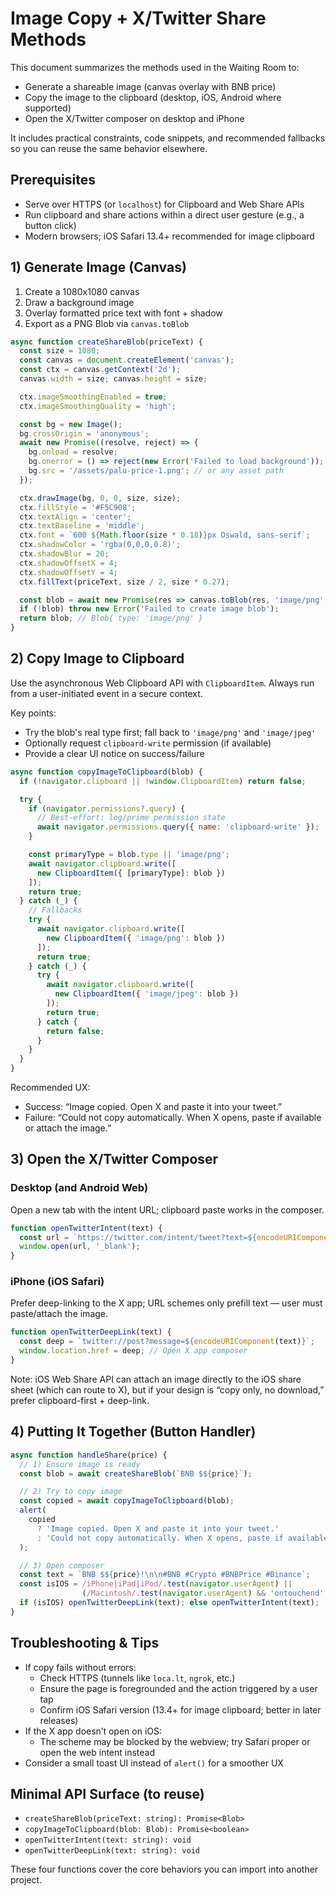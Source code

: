 # Image Copy + X/Twitter Share Methods

This document summarizes the methods used in the Waiting Room to:

- Generate a shareable image (canvas overlay with BNB price)
- Copy the image to the clipboard (desktop, iOS, Android where supported)
- Open the X/Twitter composer on desktop and iPhone

It includes practical constraints, code snippets, and recommended fallbacks so you can reuse the same behavior elsewhere.

## Prerequisites

- Serve over HTTPS (or `localhost`) for Clipboard and Web Share APIs
- Run clipboard and share actions within a direct user gesture (e.g., a button click)
- Modern browsers; iOS Safari 13.4+ recommended for image clipboard

## 1) Generate Image (Canvas)

1. Create a 1080x1080 canvas
2. Draw a background image
3. Overlay formatted price text with font + shadow
4. Export as a PNG Blob via `canvas.toBlob`

```js
async function createShareBlob(priceText) {
  const size = 1080;
  const canvas = document.createElement('canvas');
  const ctx = canvas.getContext('2d');
  canvas.width = size; canvas.height = size;

  ctx.imageSmoothingEnabled = true;
  ctx.imageSmoothingQuality = 'high';

  const bg = new Image();
  bg.crossOrigin = 'anonymous';
  await new Promise((resolve, reject) => {
    bg.onload = resolve;
    bg.onerror = () => reject(new Error('Failed to load background'));
    bg.src = '/assets/palu-price-1.png'; // or any asset path
  });

  ctx.drawImage(bg, 0, 0, size, size);
  ctx.fillStyle = '#F5C908';
  ctx.textAlign = 'center';
  ctx.textBaseline = 'middle';
  ctx.font = `600 ${Math.floor(size * 0.18)}px Oswald, sans-serif`;
  ctx.shadowColor = 'rgba(0,0,0,0.8)';
  ctx.shadowBlur = 20;
  ctx.shadowOffsetX = 4;
  ctx.shadowOffsetY = 4;
  ctx.fillText(priceText, size / 2, size * 0.27);

  const blob = await new Promise(res => canvas.toBlob(res, 'image/png', 1.0));
  if (!blob) throw new Error('Failed to create image blob');
  return blob; // Blob{ type: 'image/png' }
}
```

## 2) Copy Image to Clipboard

Use the asynchronous Web Clipboard API with `ClipboardItem`. Always run from a user-initiated event in a secure context.

Key points:

- Try the blob's real type first; fall back to `'image/png'` and `'image/jpeg'`
- Optionally request `clipboard-write` permission (if available)
- Provide a clear UI notice on success/failure

```js
async function copyImageToClipboard(blob) {
  if (!navigator.clipboard || !window.ClipboardItem) return false;

  try {
    if (navigator.permissions?.query) {
      // Best-effort: log/prime permission state
      await navigator.permissions.query({ name: 'clipboard-write' });
    }

    const primaryType = blob.type || 'image/png';
    await navigator.clipboard.write([
      new ClipboardItem({ [primaryType]: blob })
    ]);
    return true;
  } catch (_) {
    // Fallbacks
    try {
      await navigator.clipboard.write([
        new ClipboardItem({ 'image/png': blob })
      ]);
      return true;
    } catch (_) {
      try {
        await navigator.clipboard.write([
          new ClipboardItem({ 'image/jpeg': blob })
        ]);
        return true;
      } catch {
        return false;
      }
    }
  }
}
```

Recommended UX:

- Success: “Image copied. Open X and paste it into your tweet.”
- Failure: “Could not copy automatically. When X opens, paste if available or attach the image.”

## 3) Open the X/Twitter Composer

### Desktop (and Android Web)

Open a new tab with the intent URL; clipboard paste works in the composer.

```js
function openTwitterIntent(text) {
  const url = `https://twitter.com/intent/tweet?text=${encodeURIComponent(text)}`;
  window.open(url, '_blank');
}
```

### iPhone (iOS Safari)

Prefer deep-linking to the X app; URL schemes only prefill text — user must paste/attach the image.

```js
function openTwitterDeepLink(text) {
  const deep = `twitter://post?message=${encodeURIComponent(text)}`;
  window.location.href = deep; // Open X app composer
}
```

Note: iOS Web Share API can attach an image directly to the iOS share sheet (which can route to X), but if your design is “copy only, no download,” prefer clipboard-first + deep-link.

## 4) Putting It Together (Button Handler)

```js
async function handleShare(price) {
  // 1) Ensure image is ready
  const blob = await createShareBlob(`BNB $${price}`);

  // 2) Try to copy image
  const copied = await copyImageToClipboard(blob);
  alert(
    copied
      ? 'Image copied. Open X and paste it into your tweet.'
      : 'Could not copy automatically. When X opens, paste if available or attach the image.'
  );

  // 3) Open composer
  const text = `BNB $${price}!\n\n#BNB #Crypto #BNBPrice #Binance`;
  const isIOS = /iPhone|iPad|iPod/.test(navigator.userAgent) ||
                (/Macintosh/.test(navigator.userAgent) && 'ontouchend' in document);
  if (isIOS) openTwitterDeepLink(text); else openTwitterIntent(text);
}
```

## Troubleshooting & Tips

- If copy fails without errors:
  - Check HTTPS (tunnels like `loca.lt`, `ngrok`, etc.)
  - Ensure the page is foregrounded and the action triggered by a user tap
  - Confirm iOS Safari version (13.4+ for image clipboard; better in later releases)
- If the X app doesn’t open on iOS:
  - The scheme may be blocked by the webview; try Safari proper or open the web intent instead
- Consider a small toast UI instead of `alert()` for a smoother UX

## Minimal API Surface (to reuse)

- `createShareBlob(priceText: string): Promise<Blob>`
- `copyImageToClipboard(blob: Blob): Promise<boolean>`
- `openTwitterIntent(text: string): void`
- `openTwitterDeepLink(text: string): void`

These four functions cover the core behaviors you can import into another project.

